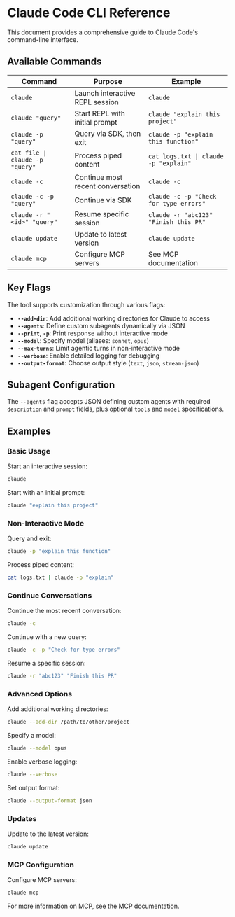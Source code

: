 # Claude Code CLI Reference

This document provides a comprehensive guide to Claude Code's command-line interface.

## Available Commands

| Command | Purpose | Example |
|---------|---------|---------|
| `claude` | Launch interactive REPL session | `claude` |
| `claude "query"` | Start REPL with initial prompt | `claude "explain this project"` |
| `claude -p "query"` | Query via SDK, then exit | `claude -p "explain this function"` |
| `cat file \| claude -p "query"` | Process piped content | `cat logs.txt \| claude -p "explain"` |
| `claude -c` | Continue most recent conversation | `claude -c` |
| `claude -c -p "query"` | Continue via SDK | `claude -c -p "Check for type errors"` |
| `claude -r "<id>" "query"` | Resume specific session | `claude -r "abc123" "Finish this PR"` |
| `claude update` | Update to latest version | `claude update` |
| `claude mcp` | Configure MCP servers | See MCP documentation |

## Key Flags

The tool supports customization through various flags:

- **`--add-dir`**: Add additional working directories for Claude to access
- **`--agents`**: Define custom subagents dynamically via JSON
- **`--print`, `-p`**: Print response without interactive mode
- **`--model`**: Specify model (aliases: `sonnet`, `opus`)
- **`--max-turns`**: Limit agentic turns in non-interactive mode
- **`--verbose`**: Enable detailed logging for debugging
- **`--output-format`**: Choose output style (`text`, `json`, `stream-json`)

## Subagent Configuration

The `--agents` flag accepts JSON defining custom agents with required `description` and `prompt` fields, plus optional `tools` and `model` specifications.

## Examples

### Basic Usage

Start an interactive session:
```bash
claude
```

Start with an initial prompt:
```bash
claude "explain this project"
```

### Non-Interactive Mode

Query and exit:
```bash
claude -p "explain this function"
```

Process piped content:
```bash
cat logs.txt | claude -p "explain"
```

### Continue Conversations

Continue the most recent conversation:
```bash
claude -c
```

Continue with a new query:
```bash
claude -c -p "Check for type errors"
```

Resume a specific session:
```bash
claude -r "abc123" "Finish this PR"
```

### Advanced Options

Add additional working directories:
```bash
claude --add-dir /path/to/other/project
```

Specify a model:
```bash
claude --model opus
```

Enable verbose logging:
```bash
claude --verbose
```

Set output format:
```bash
claude --output-format json
```

### Updates

Update to the latest version:
```bash
claude update
```

### MCP Configuration

Configure MCP servers:
```bash
claude mcp
```

For more information on MCP, see the MCP documentation.
